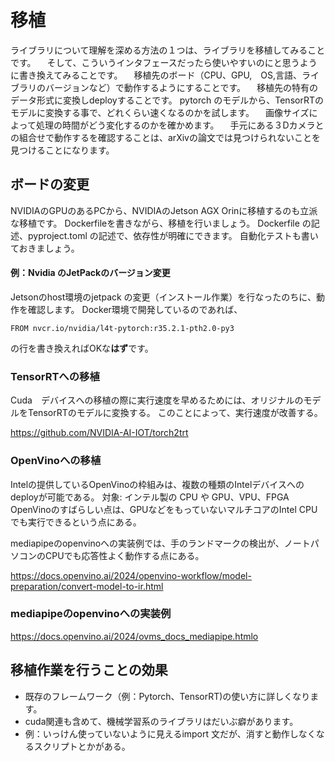# 移植
 ライブラリについて理解を深める方法の１つは、ライブラリを移植してみることです。
　そして、こういうインタフェースだったら使いやすいのにと思うように書き換えてみることです。
　移植先のボード（CPU、GPU,　OS,言語、ライブラリのバージョンなど）で動作するようにすることです。
　移植先の特有のデータ形式に変換しdeployすることです。
 pytorch のモデルから、TensorRTのモデルに変換する事で、どれくらい速くなるのかを試します。
　画像サイズによって処理の時間がどう変化するのかを確かめます。
　手元にある３Dカメラとの組合せで動作するを確認することは、arXivの論文では見つけられないことを見つけることになります。　

## ボードの変更
NVIDIAのGPUのあるPCから、NVIDIAのJetson AGX Orinに移植するのも立派な移植です。
Dockerfileを書きながら、移植を行いましょう。
Dockerfile の記述、pyproject.toml の記述で、依存性が明確にできます。
自動化テストも書いておきましょう。
#### 例：Nvidia のJetPackのバージョン変更
Jetsonのhost環境のjetpack の変更（インストール作業）を行なったのちに、動作を確認します。
Docker環境で開発しているのであれば、
```commandline
FROM nvcr.io/nvidia/l4t-pytorch:r35.2.1-pth2.0-py3
```
の行を書き換えればOKな**はず**です。


### TensorRTへの移植
Cuda　デバイスへの移植の際に実行速度を早めるためには、オリジナルのモデルをTensorRTのモデルに変換する。
このことによって、実行速度が改善する。

https://github.com/NVIDIA-AI-IOT/torch2trt

### OpenVinoへの移植
Intelの提供しているOpenVinoの枠組みは、複数の種類のIntelデバイスへのdeployが可能である。 
対象: インテル製の CPU や GPU、VPU、FPGA 
OpenVinoのすばらしい点は、GPUなどをもっていないマルチコアのIntel CPUでも実行できるという点にある。

mediapipeのopenvinoへの実装例では、手のランドマークの検出が、ノートパソコンのCPUでも応答性よく動作する点にある。


https://docs.openvino.ai/2024/openvino-workflow/model-preparation/convert-model-to-ir.html

### mediapipeのopenvinoへの実装例
https://docs.openvino.ai/2024/ovms_docs_mediapipe.htmlo

## 移植作業を行うことの効果
- 既存のフレームワーク（例：Pytorch、TensorRT)の使い方に詳しくなります。
- cuda関連も含めて、機械学習系のライブラリはだいぶ癖があります。
- 例：いっけん使っていないように見えるimport 文だが、消すと動作しなくなるスクリプトとかがある。
